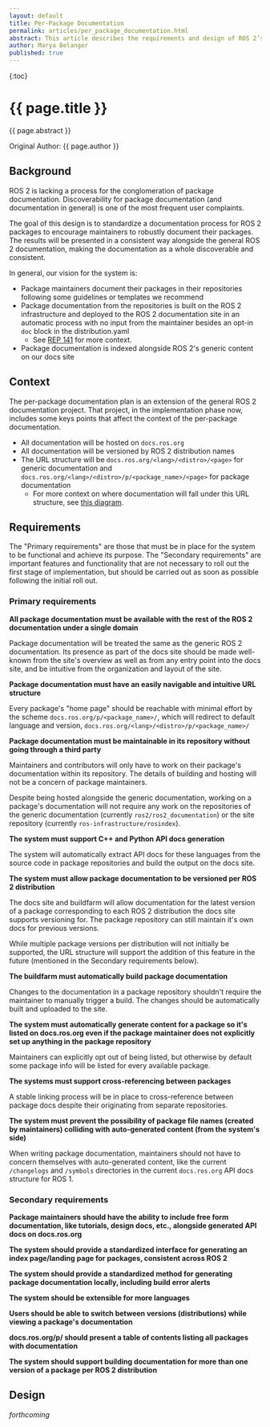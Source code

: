 ```yaml
---
layout: default
title: Per-Package Documentation
permalink: articles/per_package_documentation.html
abstract: This article describes the requirements and design of ROS 2’s per-package documentation system.
author: Marya Belanger
published: true
---
```


{:toc}

# {{ page.title }}

<div class="abstract" markdown="1">
{{ page.abstract }}
</div>

Original Author: {{ page.author }}

## Background

ROS 2 is lacking a process for the conglomeration of package documentation.
Discoverability for package documentation (and documentation in general) is one of the most frequent user complaints.

The goal of this design is to standardize a documentation process for ROS 2 packages to encourage maintainers to robustly document their packages.
The results will be presented in a consistent way alongside the general ROS 2 documentation, making the documentation as a whole discoverable and consistent.

In general, our vision for the system is:

- Package maintainers document their packages in their repositories following some guidelines or templates we recommend
- Package documentation from the repositories is built on the ROS 2 infrastructure and deployed to the ROS 2 documentation site in an automatic process with no input from the maintainer besides an opt-in `doc` block in the distribution.yaml
  - See [REP 141](https://www.ros.org/reps/rep-0141.html) for more context.
- Package documentation is indexed alongside ROS 2's generic content on our docs site

## Context

The per-package documentation plan is an extension of the general ROS 2 documentation project.
That project, in the implementation phase now, includes some keys points that affect the context of the per-package documentation.

- All documentation will be hosted on `docs.ros.org`
- All documentation will be versioned by ROS 2 distribution names
- The URL structure will be `docs.ros.org/<lang>/<distro>/<page>` for generic documentation and `docs.ros.org/<lang>/<distro>/p/<package_name>/<page>` for package documentation
  - For more context on where documentation will fall under this URL structure, see [this diagram](https://docs.google.com/drawings/d/1KxzDrcSZzwGgudk-kEXGWnoRuAtc1ffl_KBeIu-V60Y/edit?usp=sharing).

## Requirements

The "Primary requirements" are those that must be in place for the system to be functional and achieve its purpose.
The "Secondary requirements" are important features and functionality that are not necessary to roll out the first stage of implementation, but should be carried out as soon as possible following the initial roll out.

### Primary requirements

**All package documentation must be available with the rest of the ROS 2 documentation under a single domain**

Package documentation will be treated the same as the generic ROS 2 documentation.
Its presence as part of the docs site should be made well-known from the site's overview as well as from any entry point into the docs site, and be intuitive from the organization and layout of the site.

**Package documentation must have an easily navigable and intuitive URL structure**

Every package's "home page" should be reachable with minimal effort by the scheme `docs.ros.org/p/<package_name>/`, which will redirect to default language and version, `docs.ros.org/<lang>/<distro>/p/<package_name>/`  

**Package documentation must be maintainable in its repository without going through a third party**

Maintainers and contributors will only have to work on their package's documentation within its repository.
The details of building and hosting will not be a concern of package maintainers.

Despite being hosted alongside the generic documentation, working on a package's documentation will not require any work on the repositories of the generic documentation (currently `ros2/ros2_documentation`) or the site repository (currently `ros-infrastructure/rosindex`).

**The system must support C++ and Python API docs generation**

The system will automatically extract API docs for these languages from the source code in package repositories and build the output on the docs site.

**The system must allow package documentation to be versioned per ROS 2 distribution**

The docs site and buildfarm will allow documentation for the latest version of a package corresponding to each ROS 2 distribution the docs site supports versioning for.
The package repository can still maintain it's own docs for previous versions.

While multiple package versions per distribution will not initially be supported, the URL structure will support the addition of this feature in the future (mentioned in the Secondary requirements below).

**The buildfarm must automatically build package documentation**

Changes to the documentation in a package repository shouldn't require the maintainer to manually trigger a build.
The changes should be automatically built and uploaded to the site.

**The system must automatically generate content for a package so it's listed on docs.ros.org even if the package maintainer does not explicitly set up anything in the package repository**

Maintainers can explicitly opt out of being listed, but otherwise by default some package info will be listed for every available package.

**The systems must support cross-referencing between packages**

A stable linking process will be in place to cross-reference between package docs despite their originating from separate repositories.

**The system must prevent the possibility of package file names (created by maintainers) colliding with auto-generated content (from the system's side)**

When writing package documentation, maintainers should not have to concern themselves with auto-generated content, like the current `/changelogs` and `/symbols` directories in the current `docs.ros.org` API docs structure for ROS 1.

### Secondary requirements

**Package maintainers should have the ability to include free form documentation, like tutorials, design docs, etc., alongside generated API docs on docs.ros.org**

**The system should provide a standardized interface for generating an index page/landing page for packages, consistent across ROS 2**

**The system should provide a standardized method for generating package documentation locally, including build error alerts**

**The system should be extensible for more languages**

**Users should be able to switch between versions (distributions) while viewing a package's documentation**

**docs.ros.org/p/ should present a table of contents listing all packages with documentation**

**The system should support building documentation for more than one version of a package per ROS 2 distribution**


## Design

*forthcoming*
